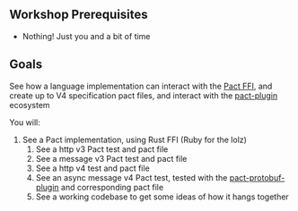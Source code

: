 ## Workshop Prerequisites

- Nothing! Just you and a bit of time

## Goals

See how a language implementation can interact with the [Pact FFI](https://github.com/pact-foundation/pact-reference/tree/master/rust/pact_ffi#pact-ffi), and create up to V4 specification pact files, and interact with the [pact-plugin](https://github.com/pact-foundation/pact-plugins/) ecosystem

You will:

1. See a Pact implementation, using Rust FFI (Ruby for the lolz)
   1. See a http v3 Pact test and pact file
   2. See a message v3 Pact test and pact file
   3. See a http v4 test and pact file
   4. See an async message v4 Pact test, tested with the [pact-protobuf-plugin](https://github.com/pactflow/pact-protobuf-plugin) and corresponding pact file
   5. See a working codebase to get some ideas of how it hangs together
